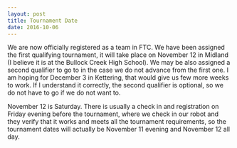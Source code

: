 ```yaml
---
layout: post
title: Tournament Date
date: 2016-10-06
---
```


We are now officially registered as a team in FTC.  We have been assigned the
first qualifying tournament, it will take place on November 12 in Midland (I
believe it is at the Bullock Creek High School).  We may be also assigned a
second qualifier to go to in the case we do not advance from the first one.  I
am hoping for December 3 in Kettering, that would give us few more weeks to
work.  If I understand it correctly, the second qualifier is optional, so we do
not have to go if we do not want to.

November 12 is Saturday.  There is usually a check in and registration on
Friday evening before the tournament, where we check in our robot and they
verify that it works and meets all the tournament requirements, so the
tournament dates will actually be November 11 evening and November 12 all day.
